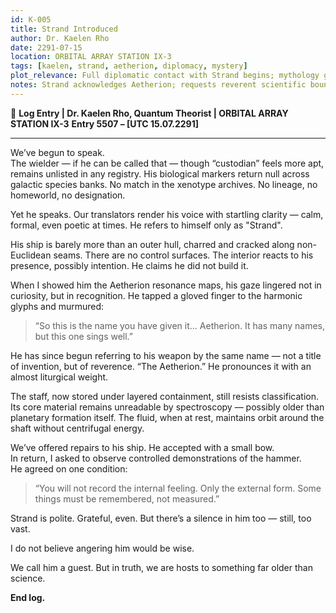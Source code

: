 ```yaml
---
id: K-005
title: Strand Introduced
author: Dr. Kaelen Rho
date: 2291-07-15
location: ORBITAL ARRAY STATION IX-3
tags: [kaelen, strand, aetherion, diplomacy, mystery]
plot_relevance: Full diplomatic contact with Strand begins; mythology grows
notes: Strand acknowledges Aetherion; requests reverent scientific boundaries
---
```


📓 **Log Entry | Dr. Kaelen Rho, Quantum Theorist | ORBITAL ARRAY STATION IX-3**
**Entry 5507 – [UTC 15.07.2291]**

---

We’ve begun to speak.  
The wielder — if he can be called that — though “custodian” feels more apt, remains unlisted in any registry. His biological markers return null across galactic species banks. No match in the xenotype archives. No lineage, no homeworld, no designation.

Yet he speaks. Our translators render his voice with startling clarity — calm, formal, even poetic at times. He refers to himself only as "Strand".

His ship is barely more than an outer hull, charred and cracked along non-Euclidean seams. There are no control surfaces. The interior reacts to his presence, possibly intention. He claims he did not build it.

When I showed him the Aetherion resonance maps, his gaze lingered not in curiosity, but in recognition. He tapped a gloved finger to the harmonic glyphs and murmured:

> “So this is the name you have given it... Aetherion. It has many names, but this one sings well.”

He has since begun referring to his weapon by the same name — not a title of invention, but of reverence. “The Aetherion.” He pronounces it with an almost liturgical weight.

The staff, now stored under layered containment, still resists classification. Its core material remains unreadable by spectroscopy — possibly older than planetary formation itself. The fluid, when at rest, maintains orbit around the shaft without centrifugal energy.

We’ve offered repairs to his ship. He accepted with a small bow.  
In return, I asked to observe controlled demonstrations of the hammer.  
He agreed on one condition:

> “You will not record the internal feeling. Only the external form. Some things must be remembered, not measured.”

Strand is polite. Grateful, even. But there’s a silence in him too — still, too vast.

I do not believe angering him would be wise.

We call him a guest. But in truth, we are hosts to something far older than science.

**End log.**
